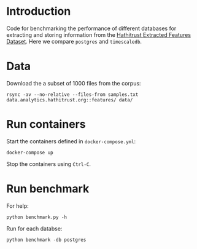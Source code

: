 # Introduction

Code for benchmarking the performance of different databases for extracting and
storing information from the [Hathitrust Extracted Features Dataset](https://wiki.htrc.illinois.edu/display/COM/Extracted+Features+Dataset).
Here we compare `postgres` and `timescaledb`.

# Data

Download the a subset of 1000 files from the corpus:

```
rsync -av --no-relative --files-from samples.txt data.analytics.hathitrust.org::features/ data/
```

# Run containers

Start the containers defined in `docker-compose.yml`:

```
docker-compose up
```

Stop the containers using `Ctrl-C`.

# Run benchmark

For help:

```
python benchmark.py -h
```

Run for each databse:
```
python benchmark -db postgres
```
